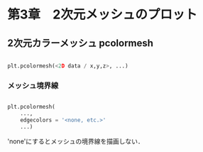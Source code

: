 # 第3章　2次元メッシュのプロット
<!-- ######################################### -->
## 2次元カラーメッシュ pcolormesh
```python

plt.pcolormesh(<2D data / x,y,z>, ...)
```


### メッシュ境界線
```python

plt.pcolormesh(
    ...,
    edgecolors = '<none, etc.>'
    ...)
```

'none'にするとメッシュの境界線を描画しない．
<!--  ### メッシュの塗りつぶし方式 -->

<!--  ```python -->

<!--  plt.pcolormesh( -->

<!--      ..., -->

<!--      shading = '<flat: 均一 / gouraud: グラデーション>' -->

<!--      ...) -->

<!--  ``` -->


